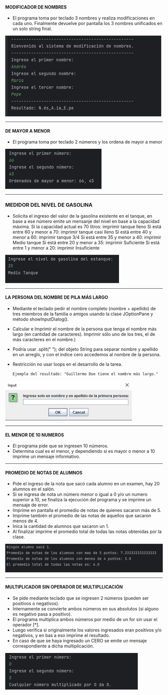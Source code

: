 #### MODIFICADOR DE NOMBRES

- El programa toma por teclado 3 nombres y realiza modificaciones en cada uno. Finalmente devuelve por pantalla los 3 nombres unificados en un solo string final.

![Programa de codificacion de nombres](https://github.com/MerschIT/java/blob/main/ejerciciosCursoJavaUdemy/src/modificacionDeNombres.jpg?raw=true "Programa de codificacion de nombres")


------------



#### DE MAYOR A MENOR

- El programa toma por teclado 2 números y los ordena de mayor a menor

![Imagen de Mayor a Menor](https://github.com/MerschIT/java/blob/main/ejerciciosCursoJavaUdemy/src/DeMayorAMenor.jpg?raw=true "Imagen de Mayor a Menor")


------------



### MEDIDOR DEL NIVEL DE GASOLINA

- Solicita el ingreso del valor de la gasolina existente en el tanque, en base a ese número emite un mensanje del nivel en base a la capacidad máxima.
        Si la capacidad actual es 70 litros: imprimir tanque lleno
        Si está entre 60 y menor a 70: imprimir tanque casi lleno
        Si está entre 40 y menor a 60: imprimir tanque 3/4
        Si está entre 35 y menor a 40: imprimir Medio tanque
        Si está entre 20 y menor a 35: imprimir Suficiente
        Si está entre 1 y menor a 20: imprimir Insuficiente
		
![Medidor del nivel de gasolina](https://github.com/MerschIT/java/blob/main/ejerciciosCursoJavaUdemy/src/MedidorDeNivelGasolina.jpg?raw=true "Medidor del nivel de gasolina")


------------


#### LA PERSONA DEL NOMBRE DE PILA MÁS LARGO

  - Mediante el teclado pedir el nombre completo (nombre + apellido) de tres miembros de la familia o amigos usando la clase JOptionPane y método showInputDialog().
  - Calcular e Imprimir el nombre de la persona que tenga el nombre más largo (en cantidad de caracteres). Imprimir sólo uno de los tres, el de más caracteres en el nombre.)
  - Podría usar .split(" "); del objeto String para separar nombre y apellido en un arreglo, y con el indice cero accedemos al nombre de la persona.
  - Restricción no usar loops en el desarrollo de la tarea.
  
  
        Ejemplo del resultado: "Guillermo Doe tiene el nombre más largo."

![El nombre mas largo](https://github.com/MerschIT/java/blob/main/ejerciciosCursoJavaUdemy/src/nombreMasLargo.jpg?raw=true "El nombre mas largo")


------------


#### EL MENOR DE 10 NUMEROS

- El programa pide que se ingresen 10 números. 
- Determina cual es el menor, y dependiendo si es mayor o menor a 10 imprime un mensaje informativo.


------------


#### PROMEDIO DE NOTAS DE ALUMNOS

- Pide el ingreso de la nota que sacó cada alumno en un examen, hay 20 alumnos en el salón.
- Si se ingresa de nota un número menor o igual a 0 y/o un numero superior a 10, se finaliza la ejecución del programa y se imprime un mensaje de error.
- Imprime en pantalla el promedio de notas de quienes sacaron más de 5.
- Imprime también el promedio de las notas de aquellos que sacaron menos de 4.
- Inica la cantidad de alumnos que sacaron un 1.
- Al finalizar imprime el promedio total de todas las notas obtenidas por la clase.

![Promedio de notas](https://github.com/MerschIT/java/blob/main/ejerciciosCursoJavaUdemy/src/NotasDeAlumnos.jpg?raw=true "Promedio de notas")


------------


#### MULTIPLICADOR SIN OPERADOR DE MULTIPLLICACIÓN

- Se pide mediante teclado que se ingresen 2 números (pueden ser positivos o negativos).
- Internamente se convierte ambos números en sus absolutos (si alguno es negativo pasa a positivo).
- El programa multiplica ambos números por medio de un for sin usar el operador [*].
- Luego verifica si originalmente los valores ingresados eran positivos y/o negativos, y en bas a eso imprime el resultado.
- En caso de que se haya ingresado un CERO se emite un mensaje correspondiente a dicha multiplicación.

![Multiplicador de 2 numeros](https://github.com/MerschIT/java/blob/main/ejerciciosCursoJavaUdemy/src/Multiplicar2NumerosSinOperadorMul.jpg?raw=true "Multiplicador de 2 numeros")

